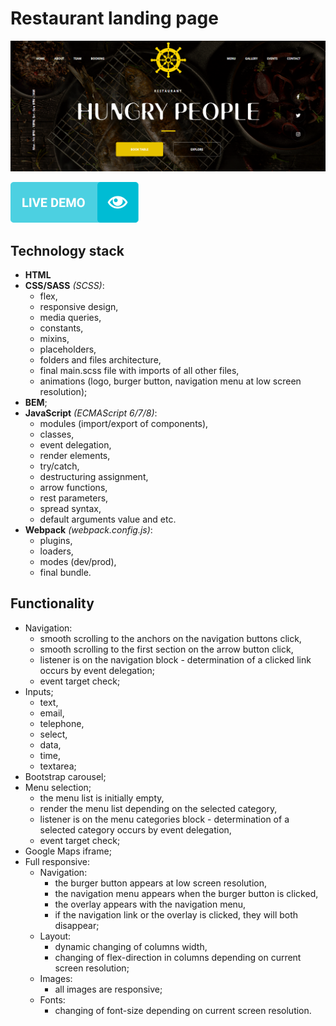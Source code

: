 # Restaurant landing page #
![Restaurant landing page](public/preview.png)

[![Demo-button](public/demo-button.png)](https://gleb-bayeshko.github.io/restaurant-landing-page/)

## Technology stack ##
* **HTML**
* **CSS/SASS** *(SCSS)*:
  * flex,
  * responsive design,
  * media queries,
  * constants,
  * mixins,
  * placeholders,
  * folders and files architecture,
  * final main.scss file with imports of all other files,
  * animations (logo, burger button, navigation menu at low screen resolution);
* **BEM**;
* **JavaScript** *(ECMAScript 6/7/8)*:
  * modules (import/export of components),
  * classes,
  * event delegation,
  * render elements,
  * try/catch,
  * destructuring assignment,
  * arrow functions,
  * rest parameters,
  * spread syntax,
  * default arguments value and etc.
* **Webpack** *(webpack.config.js)*:
  * plugins,
  * loaders,
  * modes (dev/prod),
  * final bundle.

## Functionality ##
- Navigation:
  - smooth scrolling to the anchors on the navigation buttons click,
  - smooth scrolling to the first section on the arrow button click,
  - listener is on the navigation block - determination of a clicked link occurs by event delegation;
  - event target check;
- Inputs;
  - text,
  - email,
  - telephone,
  - select,
  - data,
  - time,
  - textarea;
- Bootstrap carousel;
- Menu selection;
  - the menu list is initially empty,
  - render the menu list depending on the selected category,
  - listener is on the menu categories block - determination of a selected category occurs by event delegation,
  - event target check;
- Google Maps iframe;
- Full responsive:
  - Navigation:
    - the burger button appears at low screen resolution,
    - the navigation menu appears when the burger button is clicked,
    - the overlay appears with the navigation menu,
    - if the navigation link or the overlay is clicked, they will both disappear;
  - Layout:
    - dynamic changing of columns width,
    - changing of flex-direction in columns depending on current screen resolution;
  - Images:
    - all images are responsive;
  - Fonts:
    - changing of font-size depending on current screen resolution.